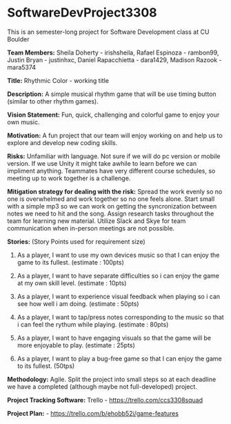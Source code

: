 # SoftwareDevProject3308
This is an semester-long project for Software Development class at CU Boulder

**Team Members:** Sheila Doherty - irishsheila, Rafael Espinoza - rambon99, Justin Bryan - justinhxc, Daniel Rapacchietta - dara1429, Madison Razook - mara5374

**Title:** Rhythmic Color - working title

**Description:** A simple musical rhythm game that will be use timing button (similar to other rhythm games).

**Vision Statement:** Fun, quick, challenging and colorful game to enjoy your own music.

**Motivation:** A fun project that our team will enjoy working on and help us to explore and develop new coding skills.

**Risks:** Unfamiliar with language. Not sure if we will do pc version or mobile version. If we use Unity it might take awhile to learn before we can impliment anything. Teammates have very different course schedules, so meeting up to work together is a challenge. 

**Mitigation strategy for dealing with the risk:** Spread the work evenly so no one is overwhelmed and work together so no one feels alone. Start small with a simple mp3 so we can work on getting the syncronization between notes we need to hit and the song. Assign research tasks throughout the team for learning new material. Utilize Slack and Skye for team communication when in-person meetings are not possible.

**Stories:**
(Story Points used for requirement size)

1. As a player, I want to use my own devices music so that I can enjoy the game to its fullest. (estimate : 100pts)

2. As a player, I want to have separate difficulties so i can enjoy the game at my own skill level. (estimate : 10pts)

3. As a player, I want to experience visual feedback when playing so i can see how well i am doing. (estimate : 50pts)

4. As a player, I want to tap/press notes corresponding to the music so that i can feel the rythum while playing. (estimate : 80pts)

5. As a player, I want to have engaging visuals so that the game will be more enjoyable to play. (estimate : 25pts)

6. As a player, I want to play a bug-free game so that I can enjoy the game to its fullest. (50tps)

**Methodology:** Agile. Split the project into small steps so at each deadline we have a completed (although maybe not full-developed) project.

**Project Tracking Software:** Trello - https://trello.com/ccs3308squad

**Project Plan:** - https://trello.com/b/ehobb52i/game-features

